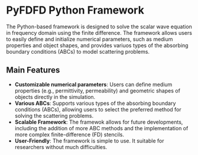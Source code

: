 # PyFDFD Python Framework

The Python-based framework is designed to solve the scalar wave equation in frequency domain using the finite difference. The framework allows users to easily define and initialize numerical parameters, such as medium properties and object shapes, and provides variuos types of the absorbing boundary conditions (ABCs) to model scattering problems.

## Main Features

- **Customizable numerical parameters**: Users can define medium properties (e.g., permittivity, permeability) and geometric shapes of objects directly in the simulation.
- **Various ABCs**: Supports various types of the absorbing boundary conditions (ABCs), allowing users to select the preferred method for solving the scattering problems.
- **Scalable Framework**: The framewok allows for future developments, including the addition of more ABC methods and the implementation of more complex finite-difference (FD) stencils.
- **User-Friendly**: The framework is simple to use. It suitable for researchers without much difficulties.
